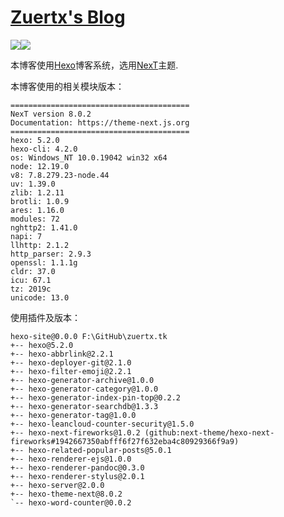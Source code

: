 # [Zuertx's Blog](https://zuertx.tk)

![](https://img.shields.io/badge/Hexo-5.2.0-7289da.svg)![](https://img.shields.io/badge/NexT-8.0.2-32afed.svg)

本博客使用[Hexo](https://github.com/hexojs/hexo)博客系统，选用[NexT](https://github.com/theme-next/hexo-theme-next)主题.

本博客使用的相关模块版本：
```
========================================
NexT version 8.0.2
Documentation: https://theme-next.js.org
========================================
hexo: 5.2.0
hexo-cli: 4.2.0
os: Windows_NT 10.0.19042 win32 x64
node: 12.19.0
v8: 7.8.279.23-node.44
uv: 1.39.0
zlib: 1.2.11
brotli: 1.0.9
ares: 1.16.0
modules: 72
nghttp2: 1.41.0
napi: 7
llhttp: 2.1.2
http_parser: 2.9.3
openssl: 1.1.1g
cldr: 37.0
icu: 67.1
tz: 2019c
unicode: 13.0
```
使用插件及版本：
```
hexo-site@0.0.0 F:\GitHub\zuertx.tk
+-- hexo@5.2.0
+-- hexo-abbrlink@2.2.1
+-- hexo-deployer-git@2.1.0
+-- hexo-filter-emoji@2.2.1
+-- hexo-generator-archive@1.0.0
+-- hexo-generator-category@1.0.0
+-- hexo-generator-index-pin-top@0.2.2
+-- hexo-generator-searchdb@1.3.3
+-- hexo-generator-tag@1.0.0
+-- hexo-leancloud-counter-security@1.5.0
+-- hexo-next-fireworks@1.0.2 (github:next-theme/hexo-next-fireworks#1942667350abfff6f27f632eba4c80929366f9a9)
+-- hexo-related-popular-posts@5.0.1
+-- hexo-renderer-ejs@1.0.0
+-- hexo-renderer-pandoc@0.3.0
+-- hexo-renderer-stylus@2.0.1
+-- hexo-server@2.0.0
+-- hexo-theme-next@8.0.2
`-- hexo-word-counter@0.0.2
```